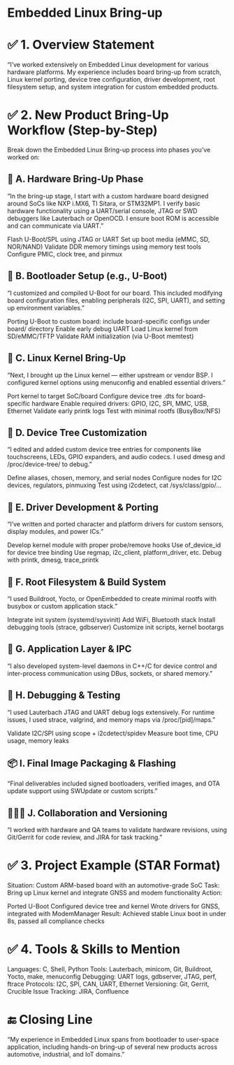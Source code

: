 Embedded Linux Bring-up
====================================================================================================

✅ 1. Overview Statement
====================================================================================================
“I’ve worked extensively on Embedded Linux development for various hardware platforms. My experience includes board bring-up from scratch, Linux kernel porting, device tree configuration, driver development, root filesystem setup, and system integration for custom embedded products.



✅ 2. New Product Bring-Up Workflow (Step-by-Step)
====================================================================================================
Break down the Embedded Linux Bring-up process into phases you’ve worked on:

🔧 A. Hardware Bring-Up Phase
-----------------------------
“In the bring-up stage, I start with a custom hardware board designed around SoCs like NXP i.MX6, TI Sitara, or STM32MP1. I verify basic hardware functionality using a UART/serial console, JTAG or SWD debuggers like Lauterbach or OpenOCD. I ensure boot ROM is accessible and can communicate via UART.”

Flash U-Boot/SPL using JTAG or UART
Set up boot media (eMMC, SD, NOR/NAND)
Validate DDR memory timings using memory test tools
Configure PMIC, clock tree, and pinmux

🧢 B. Bootloader Setup (e.g., U-Boot)
------------------------------------------
“I customized and compiled U-Boot for our board. This included modifying board configuration files, enabling peripherals (I2C, SPI, UART), and setting up environment variables.”

Porting U-Boot to custom board: include board-specific configs under board/ directory
Enable early debug UART
Load Linux kernel from SD/eMMC/TFTP
Validate RAM initialization (via U-Boot memtest)

🐧 C. Linux Kernel Bring-Up
----------------------------------------------------------------------------------------------------
“Next, I brought up the Linux kernel — either upstream or vendor BSP. I configured kernel options using menuconfig and enabled essential drivers.”

Port kernel to target SoC/board
Configure device tree .dts for board-specific hardware
Enable required drivers: GPIO, I2C, SPI, MMC, USB, Ethernet
Validate early printk logs
Test with minimal rootfs (BusyBox/NFS)

🌳 D. Device Tree Customization
-------------------------------------------------------------------------------------------
“I edited and added custom device tree entries for components like touchscreens, LEDs, GPIO expanders, and audio codecs. I used dmesg and /proc/device-tree/ to debug.”

Define aliases, chosen, memory, and serial nodes
Configure nodes for I2C devices, regulators, pinmuxing
Test using i2cdetect, cat /sys/class/gpio/...

🔌 E. Driver Development & Porting
----------------------------------------------------------------------------------------------
“I’ve written and ported character and platform drivers for custom sensors, display modules, and power ICs.”

Develop kernel module with proper probe/remove hooks
Use of_device_id for device tree binding
Use regmap, i2c_client, platform_driver, etc.
Debug with printk, dmesg, trace_printk

🧱 F. Root Filesystem & Build System
-----------------------------------------------------------------------------------------------
“I used Buildroot, Yocto, or OpenEmbedded to create minimal rootfs with busybox or custom application stack.”

Integrate init system (systemd/sysvinit)
Add WiFi, Bluetooth stack
Install debugging tools (strace, gdbserver)
Customize init scripts, kernel bootargs

🔄 G. Application Layer & IPC
--------------------------------------------------------------------------------------------------
“I also developed system-level daemons in C++/C for device control and inter-process communication using DBus, sockets, or shared memory.”

🧪 H. Debugging & Testing
---------------------------------------------------------------------------------------------
“I used Lauterbach JTAG and UART debug logs extensively. For runtime issues, I used strace, valgrind, and memory maps via /proc/[pid]/maps.”

Validate I2C/SPI using scope + i2cdetect/spidev
Measure boot time, CPU usage, memory leaks

📦 I. Final Image Packaging & Flashing
----------------------------------------------------------------------------------------------
“Final deliverables included signed bootloaders, verified images, and OTA update support using SWUpdate or custom scripts.”

🧑‍🤝‍🧑 J. Collaboration and Versioning
-------------------------------------------------------------------------------------------
“I worked with hardware and QA teams to validate hardware revisions, using Git/Gerrit for code review, and JIRA for task tracking.”

✅ 3. Project Example (STAR Format)
===============================================================================================
Situation: Custom ARM-based board with an automotive-grade SoC
Task: Bring up Linux kernel and integrate GNSS and modem functionality
Action:

Ported U-Boot
Configured device tree and kernel
Wrote drivers for GNSS, integrated with ModemManager
Result: Achieved stable Linux boot in under 8s, passed all compliance checks

✅ 4. Tools & Skills to Mention
===============================================================================================
Languages: C, Shell, Python
Tools: Lauterbach, minicom, Git, Buildroot, Yocto, make, menuconfig
Debugging: UART logs, gdbserver, JTAG, perf, ftrace
Protocols: I2C, SPI, CAN, UART, Ethernet
Versioning: Git, Gerrit, Crucible
Issue Tracking: JIRA, Confluence

🔚 Closing Line
=====================================
“My experience in Embedded Linux spans from bootloader to user-space application, including hands-on bring-up of several new products across automotive, industrial, and IoT domains.”

